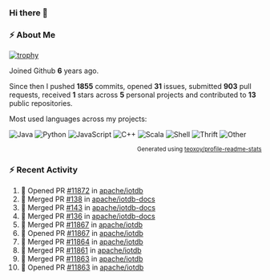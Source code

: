 ### Hi there 👋

### :zap: About Me

[![trophy](https://github-profile-trophy.vercel.app/?username=HTHou&theme=onedark)](https://github.com/ryo-ma/github-profile-trophy)
   
Joined Github **6** years ago.

Since then I pushed **1855** commits, opened **31** issues, submitted **903** pull requests, received **1** stars across **5** personal projects and contributed to **13** public repositories.

Most used languages across my projects:

![Java](https://img.shields.io/static/v1?style=flat-square&label=%E2%A0%80&color=555&labelColor=%23b07219&message=Java%EF%B8%B195.4%25)
![Python](https://img.shields.io/static/v1?style=flat-square&label=%E2%A0%80&color=555&labelColor=%233572A5&message=Python%EF%B8%B11.2%25)
![JavaScript](https://img.shields.io/static/v1?style=flat-square&label=%E2%A0%80&color=555&labelColor=%23f1e05a&message=JavaScript%EF%B8%B10.7%25)
![C++](https://img.shields.io/static/v1?style=flat-square&label=%E2%A0%80&color=555&labelColor=%23f34b7d&message=C%2B%2B%EF%B8%B10.5%25)
![Scala](https://img.shields.io/static/v1?style=flat-square&label=%E2%A0%80&color=555&labelColor=%23c22d40&message=Scala%EF%B8%B10.4%25)
![Shell](https://img.shields.io/static/v1?style=flat-square&label=%E2%A0%80&color=555&labelColor=%2389e051&message=Shell%EF%B8%B10.3%25)
![Thrift](https://img.shields.io/static/v1?style=flat-square&label=%E2%A0%80&color=555&labelColor=%23D12127&message=Thrift%EF%B8%B10.3%25)
![Other](https://img.shields.io/static/v1?style=flat-square&label=%E2%A0%80&color=555&labelColor=%23ededed&message=Other%EF%B8%B10.8%25)

<p align="right"><sub>Generated using <a href="https://github.com/marketplace/actions/profile-readme-stats">teoxoy/profile-readme-stats</a></sub></p>


<!--![](https://github.com/HTHou/HTHou/blob/output/github-contribution-grid-snake.svg)-->

<!--![Haonan Hou's github stats](https://github-readme-stats.vercel.app/api?username=HTHou&count_private=true&show_icons=true&theme=onedark)-->

<!--![Haonan Hou's wakatime stats](https://github-readme-stats.vercel.app/api/wakatime?username=HTHou&layout=compact&theme=onedark)-->

<!--![Top Langs](https://github-readme-stats.vercel.app/api/top-langs/?username=HTHou&theme=onedark&layout=compact)-->

### :zap: Recent Activity
<!--START_SECTION:activity-->
1. 💪 Opened PR [#11872](https://github.com/apache/iotdb/pull/11872) in [apache/iotdb](https://github.com/apache/iotdb)
2. 🎉 Merged PR [#138](https://github.com/apache/iotdb-docs/pull/138) in [apache/iotdb-docs](https://github.com/apache/iotdb-docs)
3. 🎉 Merged PR [#143](https://github.com/apache/iotdb-docs/pull/143) in [apache/iotdb-docs](https://github.com/apache/iotdb-docs)
4. 🎉 Merged PR [#136](https://github.com/apache/iotdb-docs/pull/136) in [apache/iotdb-docs](https://github.com/apache/iotdb-docs)
5. 🎉 Merged PR [#11867](https://github.com/apache/iotdb/pull/11867) in [apache/iotdb](https://github.com/apache/iotdb)
6. 💪 Opened PR [#11867](https://github.com/apache/iotdb/pull/11867) in [apache/iotdb](https://github.com/apache/iotdb)
7. 🎉 Merged PR [#11864](https://github.com/apache/iotdb/pull/11864) in [apache/iotdb](https://github.com/apache/iotdb)
8. 🎉 Merged PR [#11861](https://github.com/apache/iotdb/pull/11861) in [apache/iotdb](https://github.com/apache/iotdb)
9. 🎉 Merged PR [#11863](https://github.com/apache/iotdb/pull/11863) in [apache/iotdb](https://github.com/apache/iotdb)
10. 💪 Opened PR [#11863](https://github.com/apache/iotdb/pull/11863) in [apache/iotdb](https://github.com/apache/iotdb)
<!--END_SECTION:activity-->

<!--
**HTHou/HTHou** is a ✨ _special_ ✨ repository because its `README.md` (this file) appears on your GitHub profile.

Here are some ideas to get you started:

- 🔭 I’m currently working on ...
- 🌱 I’m currently learning ...
- 👯 I’m looking to collaborate on ...
- 🤔 I’m looking for help with ...
- 💬 Ask me about ...
- 📫 How to reach me: ...
- 😄 Pronouns: ...
- ⚡ Fun fact: ...
-->
